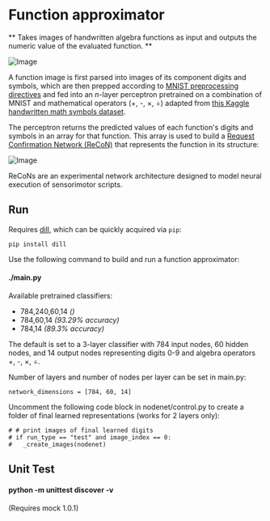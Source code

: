 # Function approximator

** Takes images of handwritten algebra functions as input and outputs the numeric value of the evaluated function. ** 

![Image](../data/datasets/functions/function_data/0+1*2+3.png?raw=true)

A function image is first parsed into images of its component digits and symbols, which are then prepped according to [MNIST preprocessing directives](http://yann.lecun.com/exdb/mnist/) and fed into an *n*-layer perceptron pretrained on a combination of MNIST and mathematical operators (+, -, ×, ÷) adapted from [this Kaggle handwritten math symbols dataset](https://www.kaggle.com/xainano/handwrittenmathsymbols).

The perceptron returns the predicted values of each function's digits and symbols in an array for that function.  This array is used to build a [Request Confirmation Network (ReCoN)](https://pdfs.semanticscholar.org/a7ac/e80b84c64329501a3a9906314c80c3614997.pdf) that represents the function in its structure:

![Image](../ReCoN_structure_example.png?raw=true)

ReCoNs are an experimental network architecture designed to model neural execution of sensorimotor scripts.  

## Run

Requires [dill](https://pypi.python.org/pypi/dill), which can be quickly acquired via `pip`:

    pip install dill  

Use the following command to build and run a function approximator:

#### ./main.py

Available pretrained classifiers:

* 784,240,60,14 *()*
* 784,60,14 *(93.29% accuracy)*
* 784,14 *(89.3% accuracy)*

The default is set to a 3-layer classifier with 784 input nodes, 60 hidden nodes, and 14 output nodes representing digits 0-9 and algebra operators +, -, ×, ÷.

Number of layers and number of nodes per layer can be set in main.py:

    network_dimensions = [784, 60, 14]

Uncomment the following code block in nodenet/control.py to create a folder of final learned representations (works for 2 layers only):

	# # print images of final learned digits
	# if run_type == "test" and image_index == 0:
	# 	_create_images(nodenet)

## Unit Test
#### python -m unittest discover -v

(Requires mock 1.0.1)
